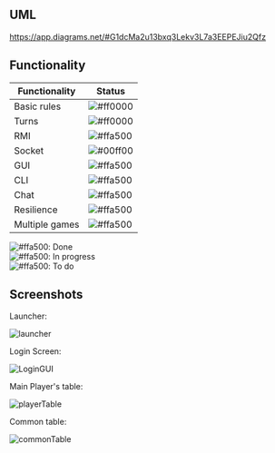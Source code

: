 ## UML
https://app.diagrams.net/#G1dcMa2u13bxq3Lekv3L7a3EEPEJiu2Qfz  
  
## Functionality
| Functionality |   Status   |
|---------------|------------|
| Basic rules  |   ![#ff0000](https://via.placeholder.com/15/00ff00/000000?text=+) |
| Turns  |   ![#ff0000](https://via.placeholder.com/15/ffa500/000000?text=+) |
| RMI  |   ![#ffa500](https://via.placeholder.com/15/ffa500/000000?text=+) |
| Socket  |   ![#00ff00](https://via.placeholder.com/15/ff0000/000000?text=+) |
| GUI  |   ![#ffa500](https://via.placeholder.com/15/ffa500/000000?text=+) |
| CLI  |   ![#ffa500](https://via.placeholder.com/15/ffa500/000000?text=+) |
| Chat  |   ![#ffa500](https://via.placeholder.com/15/ffa500/000000?text=+) |
| Resilience  |   ![#ffa500](https://via.placeholder.com/15/ff0000/000000?text=+) |
| Multiple games  |   ![#ffa500](https://via.placeholder.com/15/ff0000/000000?text=+) |


![#ffa500](https://via.placeholder.com/15/00ff00/000000?text=+): Done  
![#ffa500](https://via.placeholder.com/15/ffa500/000000?text=+): In progress  
![#ffa500](https://via.placeholder.com/15/ff0000/000000?text=+): To do  


## Screenshots
Launcher:

![launcher](https://github.com/SimoPolimi/ing-sw-2024-rodari-summa-rodigari-pignataro/assets/160849789/6763af06-8fc0-47ad-be9f-15399066b337)

Login Screen:

![LoginGUI](https://github.com/SimoPolimi/ing-sw-2024-rodari-summa-rodigari-pignataro/assets/160849789/aee1e2de-7219-43e5-a73a-de05e7fd6f81)

Main Player's table:

![playerTable](https://github.com/SimoPolimi/ing-sw-2024-rodari-summa-rodigari-pignataro/assets/160849789/fa3e9ae0-8bb7-4fe5-ad2f-9d767c99be06)


Common table:

![commonTable](https://github.com/SimoPolimi/ing-sw-2024-rodari-summa-rodigari-pignataro/assets/160849789/a70fd2de-5d26-40c4-a838-352d605508d7)
